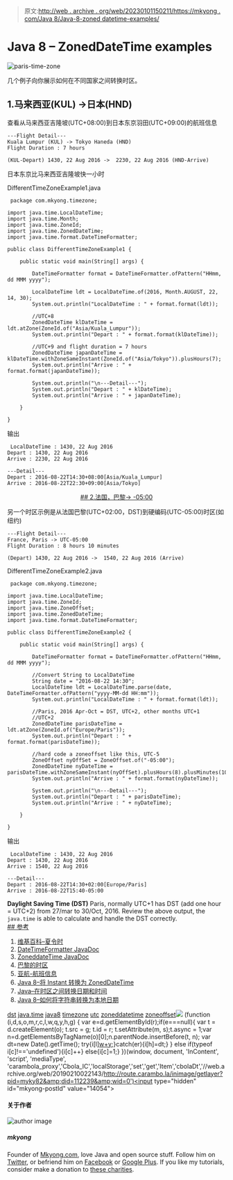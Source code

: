 > 原文:[http://web . archive . org/web/20230101150211/https://mkyong . com/Java 8/Java-8-zoned datetime-examples/](http://web.archive.org/web/20230101150211/https://mkyong.com/java8/java-8-zoneddatetime-examples/)

# Java 8 – ZonedDateTime examples

![paris-time-zone](../Images/8b604dea6b1dee9f696822522efab713.png)

几个例子向你展示如何在不同国家之间转换时区。

## 1.马来西亚(KUL) ->日本(HND)

查看从马来西亚吉隆坡(UTC+08:00)到日本东京羽田(UTC+09:00)的航班信息

```
---Flight Detail---
Kuala Lumpur (KUL) -> Tokyo Haneda (HND)
Flight Duration : 7 hours

(KUL-Depart) 1430, 22 Aug 2016 ->  2230, 22 Aug 2016 (HND-Arrive)

```

日本东京比马来西亚吉隆坡快一小时

DifferentTimeZoneExample1.java

```
 package com.mkyong.timezone;

import java.time.LocalDateTime;
import java.time.Month;
import java.time.ZoneId;
import java.time.ZonedDateTime;
import java.time.format.DateTimeFormatter;

public class DifferentTimeZoneExample1 {

    public static void main(String[] args) {

        DateTimeFormatter format = DateTimeFormatter.ofPattern("HHmm, dd MMM yyyy");

        LocalDateTime ldt = LocalDateTime.of(2016, Month.AUGUST, 22, 14, 30);
        System.out.println("LocalDateTime : " + format.format(ldt));

        //UTC+8
        ZonedDateTime klDateTime = ldt.atZone(ZoneId.of("Asia/Kuala_Lumpur"));
        System.out.println("Depart : " + format.format(klDateTime));

        //UTC+9 and flight duration = 7 hours
        ZonedDateTime japanDateTime = klDateTime.withZoneSameInstant(ZoneId.of("Asia/Tokyo")).plusHours(7);
        System.out.println("Arrive : " + format.format(japanDateTime));

        System.out.println("\n---Detail---");
        System.out.println("Depart : " + klDateTime);
        System.out.println("Arrive : " + japanDateTime);

    }

} 
```

输出

```
 LocalDateTime : 1430, 22 Aug 2016
Depart : 1430, 22 Aug 2016
Arrive : 2230, 22 Aug 2016

---Detail---
Depart : 2016-08-22T14:30+08:00[Asia/Kuala_Lumpur]
Arrive : 2016-08-22T22:30+09:00[Asia/Tokyo] 
```

 <ins class="adsbygoogle" style="display:block; text-align:center;" data-ad-format="fluid" data-ad-layout="in-article" data-ad-client="ca-pub-2836379775501347" data-ad-slot="6894224149">## 2.法国，巴黎-> -05:00

另一个时区示例是从法国巴黎(UTC+02:00，DST)到硬编码(UTC-05:00)时区(如纽约)

```
---Flight Detail---
France, Paris -> UTC-05:00
Flight Duration : 8 hours 10 minutes

(Depart) 1430, 22 Aug 2016 ->  1540, 22 Aug 2016 (Arrive)

```

DifferentTimeZoneExample2.java

```
 package com.mkyong.timezone;

import java.time.LocalDateTime;
import java.time.ZoneId;
import java.time.ZoneOffset;
import java.time.ZonedDateTime;
import java.time.format.DateTimeFormatter;

public class DifferentTimeZoneExample2 {

    public static void main(String[] args) {

        DateTimeFormatter format = DateTimeFormatter.ofPattern("HHmm, dd MMM yyyy");

        //Convert String to LocalDateTime
        String date = "2016-08-22 14:30";
        LocalDateTime ldt = LocalDateTime.parse(date, DateTimeFormatter.ofPattern("yyyy-MM-dd HH:mm"));
        System.out.println("LocalDateTime : " + format.format(ldt));

        //Paris, 2016 Apr-Oct = DST, UTC+2, other months UTC+1
        //UTC+2
        ZonedDateTime parisDateTime = ldt.atZone(ZoneId.of("Europe/Paris"));
        System.out.println("Depart : " + format.format(parisDateTime));

        //hard code a zoneoffset like this, UTC-5
        ZoneOffset nyOffSet = ZoneOffset.of("-05:00");
        ZonedDateTime nyDateTime = parisDateTime.withZoneSameInstant(nyOffSet).plusHours(8).plusMinutes(10);
        System.out.println("Arrive : " + format.format(nyDateTime));

        System.out.println("\n---Detail---");
        System.out.println("Depart : " + parisDateTime);
        System.out.println("Arrive : " + nyDateTime);

    }

} 
```

输出

```
 LocalDateTime : 1430, 22 Aug 2016
Depart : 1430, 22 Aug 2016
Arrive : 1540, 22 Aug 2016

---Detail---
Depart : 2016-08-22T14:30+02:00[Europe/Paris]
Arrive : 2016-08-22T15:40-05:00 
```

**Daylight Saving Time (DST)**
Paris, normally UTC+1 has DST (add one hour = UTC+2) from 27/mar to 30/Oct, 2016\. Review the above output, the `java.time` is able to calculate and handle the DST correctly. <ins class="adsbygoogle" style="display:block" data-ad-client="ca-pub-2836379775501347" data-ad-slot="8821506761" data-ad-format="auto" data-ad-region="mkyongregion">## 参考

1.  [维基百科–夏令时](http://web.archive.org/web/20190210022143/https://en.wikipedia.org/wiki/Daylight_saving_time)
2.  [DateTimeFormatter JavaDoc](http://web.archive.org/web/20190210022143/https://docs.oracle.com/javase/8/docs/api/java/time/format/DateTimeFormatter.html)
3.  [ZoneddateTime JavaDoc](http://web.archive.org/web/20190210022143/https://docs.oracle.com/javase/8/docs/api/java/time/ZonedDateTime.html)
4.  [巴黎的时区](http://web.archive.org/web/20190210022143/http://www.timeanddate.com/time/zone/france/paris)
5.  [亚航-航班信息](http://web.archive.org/web/20190210022143/http://www.airasia.com/)
6.  [Java 8–将 Instant 转换为 ZonedDateTime](http://web.archive.org/web/20190210022143/http://www.mkyong.com/java8/java-8-convert-instant-to-zoneddatetime/)
7.  [Java–在时区之间转换日期和时间](http://web.archive.org/web/20190210022143/https://www.mkyong.com/java/java-convert-date-and-time-between-timezone/)
8.  [Java 8–如何将字符串转换为本地日期](http://web.archive.org/web/20190210022143/http://www.mkyong.com/java8/java-8-how-to-convert-string-to-localdate/)

[dst](http://web.archive.org/web/20190210022143/http://www.mkyong.com/tag/dst/) [java.time](http://web.archive.org/web/20190210022143/http://www.mkyong.com/tag/java-time/) [java8](http://web.archive.org/web/20190210022143/http://www.mkyong.com/tag/java8/) [timezone](http://web.archive.org/web/20190210022143/http://www.mkyong.com/tag/timezone/) [utc](http://web.archive.org/web/20190210022143/http://www.mkyong.com/tag/utc/) [zoneddatetime](http://web.archive.org/web/20190210022143/http://www.mkyong.com/tag/zoneddatetime/) [zoneoffset](http://web.archive.org/web/20190210022143/http://www.mkyong.com/tag/zoneoffset/)</ins></ins>![](../Images/9497c2e75f633be867f1ff2f2ec6bb20.png) (function (i,d,s,o,m,r,c,l,w,q,y,h,g) { var e=d.getElementById(r);if(e===null){ var t = d.createElement(o); t.src = g; t.id = r; t.setAttribute(m, s);t.async = 1;var n=d.getElementsByTagName(o)[0];n.parentNode.insertBefore(t, n); var dt=new Date().getTime(); try{i[l][w+y](h,i[l][q+y](h)+'&amp;'+dt);}catch(er){i[h]=dt;} } else if(typeof i[c]!=='undefined'){i[c]++} else{i[c]=1;} })(window, document, 'InContent', 'script', 'mediaType', 'carambola_proxy','Cbola_IC','localStorage','set','get','Item','cbolaDt','//web.archive.org/web/20190210022143/http://route.carambo.la/inimage/getlayer?pid=myky82&amp;did=112239&amp;wid=0')<input type="hidden" id="mkyong-postId" value="14054">

#### 关于作者

![author image](../Images/352445c009e8f05a8020c7a8ae1bc2ad.png)

##### mkyong

Founder of [Mkyong.com](http://web.archive.org/web/20190210022143/http://mkyong.com/), love Java and open source stuff. Follow him on [Twitter](http://web.archive.org/web/20190210022143/https://twitter.com/mkyong), or befriend him on [Facebook](http://web.archive.org/web/20190210022143/http://www.facebook.com/java.tutorial) or [Google Plus](http://web.archive.org/web/20190210022143/https://plus.google.com/110948163568945735692?rel=author). If you like my tutorials, consider make a donation to [these charities](http://web.archive.org/web/20190210022143/http://www.mkyong.com/blog/donate-to-charity/).